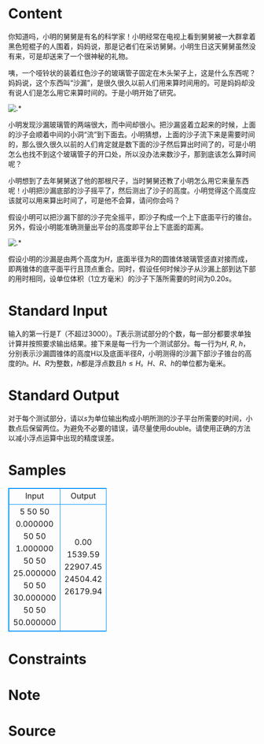 
# Content

你知道吗，小明的舅舅是有名的科学家！小明经常在电视上看到舅舅被一大群拿着黑色短棍子的人围着，妈妈说，那是记者们在采访舅舅。小明生日这天舅舅虽然没有来，可是却送来了一个很神秘的礼物。

咦，一个哑铃状的装着红色沙子的玻璃管子固定在木头架子上，这是什么东西呢？妈妈说，这个东西叫“沙漏”，是很久很久以前人们用来算时间用的。可是妈妈却没有说人们是怎么用它来算时间的。于是小明开始了研究。

![.*](/source/lutece/kuai-kuai-gao-su-wo-shi-jian/img/aHR0cHM6Ly9hY20udWVzdGMuZWR1LmNuL21lZGlhL2ltYWdlL3Byb2JsZW0vMTY5LzIwMTQwMjAyMjMwNjAyOTEyMjgucG5n.png)

小明发现沙漏玻璃管的两端很大，而中间却很小。把沙漏竖着立起来的时候，上面的沙子会顺着中间的小洞“流”到下面去。小明猜想，上面的沙子流下来是需要时间的，那么很久很久以前的人们肯定就是数下面的沙子然后算出时间了的，可是小明怎么也找不到这个玻璃管子的开口处，所以没办法来数沙子，那到底该怎么算时间呢？

小明想到了去年舅舅送了他的那根尺子，当时舅舅还教了小明怎么用它来量东西呢！小明把沙漏底部的沙子摇平了，然后测出了沙子的高度。小明觉得这个高度应该就可以用来算出时间了，可是他不会算，请问你会吗？

假设小明可以把沙漏下部的沙子完全摇平，即沙子构成一个上下底面平行的锥台。另外，假设小明能准确测量出平台的高度即平台上下底面的距离。

![.*](/source/lutece/kuai-kuai-gao-su-wo-shi-jian/img/aHR0cHM6Ly9hY20udWVzdGMuZWR1LmNuL21lZGlhL2ltYWdlL3Byb2JsZW0vMTY5LzIwMTQwMjAyMjMwNjMxODI0MjkucG5n.png)

假设小明的沙漏是由两个高度为$H$，底面半径为R的圆锥体玻璃管竖直对接而成，即两锥体的底平面平行且顶点重合。同时，假设任何时候沙子从沙漏上部到达下部的用时相同，设单位体积（$1$立方毫米）的沙子下落所需要的时间为$0.20s$。

# Standard Input

输入的第一行是$T$（不超过$3000$）。$T$表示测试部分的个数，每一部分都要求单独计算并按照要求输出结果。接下来是每一行为一个测试部分。每一行为$H$, $R$, $h$，分别表示沙漏圆锥体的高度H以及底面半径$R$，小明测得的沙漏下部沙子锥台的高度的$h$。$H$、$R$为整数，$h$都是浮点数且$h\leq H$。$H$、$R$、$h$的单位都为毫米。

# Standard Output

对于每个测试部分，请以$s$为单位输出构成小明所测的沙子平台所需要的时间，小数点后保留两位。为避免不必要的错误，请尽量使用double。请使用正确的方法以减小浮点运算中出现的精度误差。

# Samples

<style>
        table,table tr th, table tr td { border:1px solid #0094ff; }
        table { width: 200px; min-height: 25px; line-height: 25px; text-align: center; border-collapse: collapse;}   
    </style>
<table>
	<tr>
		<td>Input</td>
		<td>Output</td>
	</tr>
<tr><td>5
50 50 0.000000
50 50 1.000000
50 50 25.000000
50 50 30.000000
50 50 50.000000</td><td>0.00
1539.59
22907.45
24504.42
26179.94</td></tr></table>


# Constraints



# Note



# Source


